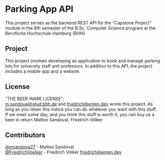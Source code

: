 # Parking App API

This project serves as the backend REST API for the "Capstone Project" module in the 6th semester of the B.Sc. Computer Science program at the Berufliche Hochschule Hamburg (BHH). 

## Project
This project involves developing an application to book and manage parking lots for university staff and professors. In addition to this API, the project includes a mobile app and a website.
    

## License

"THE BEER-WARE LICENSE":  
<m.sandoval@stud.bhh.de> and <friedrich@enten.dev> wrote this project. As long as you retain this notice you
can do whatever you want with this stuff. If we meet some day, and you think
this stuff is worth it, you can buy us a beer in return Matteo Sandoval, Friedrich Völker

## Contributors
[@msandova27](https://github.com/msandova27) - Matteo Sandoval   
[@FriedrichVoelker](https://github.com/FriedrichVoelker) - Friedrich Völker <friedrich@enten.dev>
